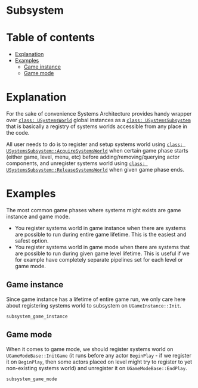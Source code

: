 # Subsystem

# Table of contents

- [Explanation](#explanation)
- [Examples](#examples)
    - [Game instance](#game-instance)
    - [Game mode](#game-mode)

# Explanation

For the sake of convenience Systems Architecture provides handy wrapper over
[`class: USystemsWorld`]() global instances as a [`class: USystemsSubsystem`]()
that is basically a registry of systems worlds accessible from any place in the code.

All user needs to do is to register and setup systems world using
[`class: USystemsSubsystem::AcquireSystemsWorld`]() when certain game phase starts
(either game, level, menu, etc) before adding/removing/querying actor components, and
unregister systems world using [`class: USystemsSubsystem::ReleaseSystemsWorld`]()
when given game phase ends.

# Examples

The most common game phases where systems might exists are game instance and game mode.
- You register systems world in game instance when there are systems are possible
to run during entire game lifetime. This is the easiest and safest option.
- You register systems world in game mode when there are systems that are possible
to run during given game level lifetime. This is useful if we for example have completely
separate pipelines set for each level or game mode.

## Game instance

Since game instance has a lifetime of entire game run, we only care here about
registering systems world to subsystem on `UGameInstance::Init`.

```snippet
subsystem_game_instance
```

## Game mode

When it comes to game mode, we should register systems world on `UGameModeBase::InitGame`
(it runs before any actor `BeginPlay` - if we register it on `BeginPlay`, then some
actors placed on level might try to register to yet non-existing systems world) and
unregister it on `UGameModeBase::EndPlay`.

```snippet
subsystem_game_mode
```
